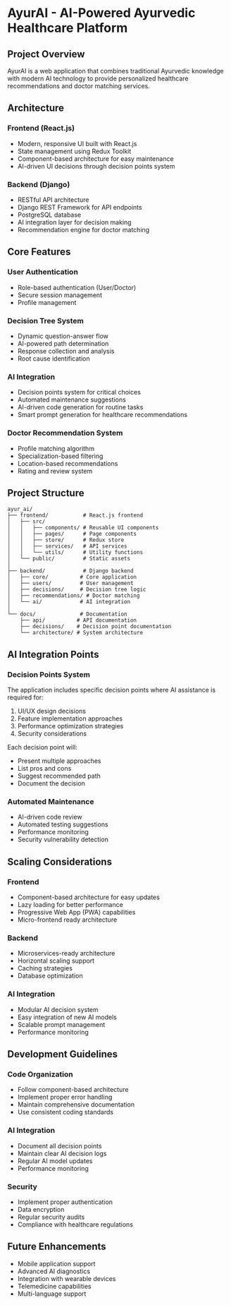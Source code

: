 # AyurAI - AI-Powered Ayurvedic Healthcare Platform

## Project Overview
AyurAI is a web application that combines traditional Ayurvedic knowledge with modern AI technology to provide personalized healthcare recommendations and doctor matching services.

## Architecture

### Frontend (React.js)
- Modern, responsive UI built with React.js
- State management using Redux Toolkit
- Component-based architecture for easy maintenance
- AI-driven UI decisions through decision points system

### Backend (Django)
- RESTful API architecture
- Django REST Framework for API endpoints
- PostgreSQL database
- AI integration layer for decision making
- Recommendation engine for doctor matching

## Core Features

### User Authentication
- Role-based authentication (User/Doctor)
- Secure session management
- Profile management

### Decision Tree System
- Dynamic question-answer flow
- AI-powered path determination
- Response collection and analysis
- Root cause identification

### AI Integration
- Decision points system for critical choices
- Automated maintenance suggestions
- AI-driven code generation for routine tasks
- Smart prompt generation for healthcare recommendations

### Doctor Recommendation System
- Profile matching algorithm
- Specialization-based filtering
- Location-based recommendations
- Rating and review system

## Project Structure
```
ayur_ai/
├── frontend/           # React.js frontend
│   ├── src/
│   │   ├── components/ # Reusable UI components
│   │   ├── pages/      # Page components
│   │   ├── store/      # Redux store
│   │   ├── services/   # API services
│   │   └── utils/      # Utility functions
│   └── public/         # Static assets
│
├── backend/            # Django backend
│   ├── core/          # Core application
│   ├── users/         # User management
│   ├── decisions/     # Decision tree logic
│   ├── recommendations/ # Doctor matching
│   └── ai/            # AI integration
│
└── docs/              # Documentation
    ├── api/          # API documentation
    ├── decisions/    # Decision point documentation
    └── architecture/ # System architecture
```

## AI Integration Points

### Decision Points System
The application includes specific decision points where AI assistance is required for:
1. UI/UX design decisions
2. Feature implementation approaches
3. Performance optimization strategies
4. Security considerations

Each decision point will:
- Present multiple approaches
- List pros and cons
- Suggest recommended path
- Document the decision

### Automated Maintenance
- AI-driven code review
- Automated testing suggestions
- Performance monitoring
- Security vulnerability detection

## Scaling Considerations

### Frontend
- Component-based architecture for easy updates
- Lazy loading for better performance
- Progressive Web App (PWA) capabilities
- Micro-frontend ready architecture

### Backend
- Microservices-ready architecture
- Horizontal scaling support
- Caching strategies
- Database optimization

### AI Integration
- Modular AI decision system
- Easy integration of new AI models
- Scalable prompt management
- Performance monitoring

## Development Guidelines

### Code Organization
- Follow component-based architecture
- Implement proper error handling
- Maintain comprehensive documentation
- Use consistent coding standards

### AI Integration
- Document all decision points
- Maintain clear AI decision logs
- Regular AI model updates
- Performance monitoring

### Security
- Implement proper authentication
- Data encryption
- Regular security audits
- Compliance with healthcare regulations

## Future Enhancements
- Mobile application support
- Advanced AI diagnostics
- Integration with wearable devices
- Telemedicine capabilities
- Multi-language support 